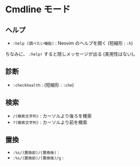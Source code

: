 # Cmdline モード

## ヘルプ

- `:help (調べたい機能)` : Neovim のヘルプを開く (短縮形 : `:h`)

ちなみに、 `:help!` すると隠しメッセージが出る (実用性はない)。

## 診断

- `:checkhealth` : (短縮形 : `:che`)

## 検索

- `/(検索文字列)` : カーソルより後ろを検索
- `?(検索文字列)` : カーソルより前を検索

## 置換

- `:%s/(置換前)/(置換後)` :
- `:%s/(置換前)/(置換後)/g` :
